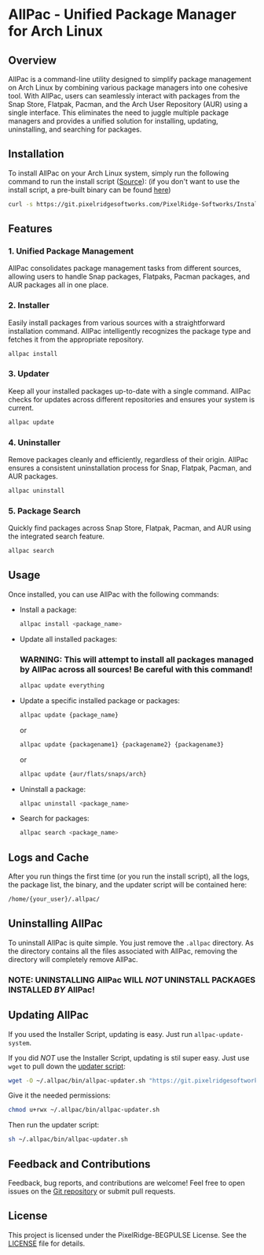 # AllPac - Unified Package Manager for Arch Linux

## Overview

AllPac is a command-line utility designed to simplify package management on Arch Linux by combining various package managers into one cohesive tool. With AllPac, users can seamlessly interact with packages from the Snap Store, Flatpak, Pacman, and the Arch User Repository (AUR) using a single interface. This eliminates the need to juggle multiple package managers and provides a unified solution for installing, updating, uninstalling, and searching for packages.

## Installation

To install AllPac on your Arch Linux system, simply run the following command to run the install script ([Source](https://git.pixelridgesoftworks.com/PixelRidge-Softworks/Installers/src/branch/main/allpac)):
(if you don't want to use the install script, a pre-built binary can be found [here](https://git.pixelridgesoftworks.com/PixelRidge-Softworks/AllPac/releases))
```bash
curl -s https://git.pixelridgesoftworks.com/PixelRidge-Softworks/Installers/raw/branch/main/allpac/install.sh | bash
```

## Features

### 1. Unified Package Management

AllPac consolidates package management tasks from different sources, allowing users to handle Snap packages, Flatpaks, Pacman packages, and AUR packages all in one place.

### 2. Installer

Easily install packages from various sources with a straightforward installation command. AllPac intelligently recognizes the package type and fetches it from the appropriate repository.

```bash
allpac install
```

### 3. Updater

Keep all your installed packages up-to-date with a single command. AllPac checks for updates across different repositories and ensures your system is current.

```bash
allpac update
```

### 4. Uninstaller

Remove packages cleanly and efficiently, regardless of their origin. AllPac ensures a consistent uninstallation process for Snap, Flatpak, Pacman, and AUR packages.

```bash
allpac uninstall
```

### 5. Package Search

Quickly find packages across Snap Store, Flatpak, Pacman, and AUR using the integrated search feature.

```bash
allpac search
```

## Usage

Once installed, you can use AllPac with the following commands:

- Install a package:
  ```bash
  allpac install <package_name>
  ```

- Update all installed packages:
  ### WARNING: This will attempt to install all packages managed by AllPac across all sources! Be careful with this command!
  ```bash
  allpac update everything
  ```

- Update a specific installed package or packages:
  ```bash
  allpac update {package_name}
  ```
  or
  ```bash
  allpac update {packagename1} {packagename2} {packagename3}
  ```
  or
  ```bash
  allpac update {aur/flats/snaps/arch}
  ```

- Uninstall a package:
  ```bash
  allpac uninstall <package_name>
  ```

- Search for packages:
  ```bash
  allpac search <package_name>
  ```

## Logs and Cache

After you run things the first time (or you run the install script), all the logs, the package list, the binary, and the updater script will be contained here:
```bash
/home/{your_user}/.allpac/
```

## Uninstalling AllPac

To uninstall AllPac is quite simple. You just remove the `.allpac` directory. As the directory contains all the files associated with AllPac, removing the directory will completely remove AllPac.

### NOTE: UNINSTALLING AllPac WILL *NOT* UNINSTALL PACKAGES INSTALLED *BY* AllPac!

## Updating AllPac

If you used the Installer Script, updating is easy. Just run `allpac-update-system`.

If you did *NOT* use the Installer Script, updating is stil super easy. Just use `wget` to pull down the [updater script](https://git.pixelridgesoftworks.com/PixelRidge-Softworks/Installers/raw/branch/main/allpac/update.sh):
```bash
wget -O ~/.allpac/bin/allpac-updater.sh "https://git.pixelridgesoftworks.com/PixelRidge-Softworks/Installers/raw/branch/main/allpac/update.sh"
```

Give it the needed permissions:
```bash
chmod u+rwx ~/.allpac/bin/allpac-updater.sh
```

Then run the updater script:
```bash
sh ~/.allpac/bin/allpac-updater.sh
```

## Feedback and Contributions

Feedback, bug reports, and contributions are welcome! Feel free to open issues on the [Git repository](https://git.pixelridgesoftworks.com/PixelRidge-Softworks/AllPac/issues) or submit pull requests.

## License

This project is licensed under the PixelRidge-BEGPULSE License. See the [LICENSE](LICENSE) file for details.
